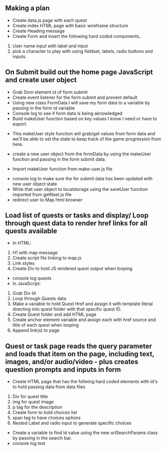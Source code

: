 ## Making a plan
* Create data.js page with each quest 
* Create index HTML page with basic wireframe structure
* Create Heading message
* Create Form and insert the following hard coded components..
1. User name input with label and input 
1. pick a character to play with using fieldset, labels, radio buttons and inputs.

## On Submit build out the home page JavaScript and create user object
* Grab Dom element id of form submit
* Create event listener for the form submit and prevent default
* Using new class FormData I will save my form data to a variable by passing in the form id variable
* Console log to see if form data is being aknowledged
* Build makeUser function based on key values I know I need or have to export.
- This makeUser style function will grab/get values from form data and we'll be able to set the state to keep track of the game progression from here.
* create a new user object from the formData by using the makeUser function and passing in the form submit data.
- Import makeUser function from make-user.js file
* console log to make sure the for submit data has been updated with new user object state
* Write that user object to localstorage using the saveUser function imported from getNset.js file
* redirect user to Map html browser

## Load list of quests or tasks and display/ Loop through quest data to render href links for all quests available
* In HTML:
1. H1 with map message
1. Create script file linking to map.js
1. Link styles
1. Create Div to hold JS rendered quest output when looping
* console log quests 
* In JavaScript:
1. Grab Div Id
1. Loop through Quests data
1. Make a variable to hold Quest Href and assign it with template literal directing into quest folder with that specific quest ID.
1. Create Quest folder and add HTML page
1. Create anchor element variable and assign each with href source and title of each quest when looping
1. Append link(s) to page

## Quest or task page reads the query parameter and loads that item on the page, including text, images, and/or audio/video - plus creates question prompts and inputs in form
* Create HTML page that has the follwing hard coded elements with id's to hold passing data from data files
1. Div for quest title
1. img for quest image
1. p tag for the description
1. Create form to hold choices list
1. span tag to have choices options
1. Nested Label and radio input to generate specific choices
* Create a variable to find Id value using the new urlSearchParams class by passing in the search bar.
* console log test
